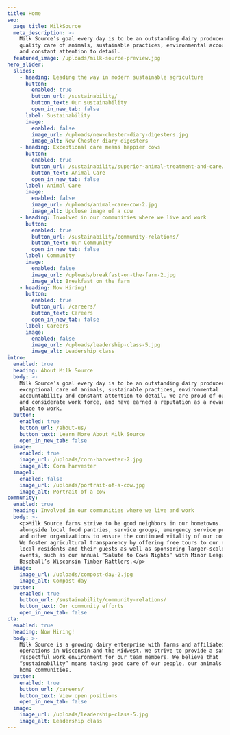 ```yaml
---
title: Home
seo:
  page_title: MilkSource
  meta_description: >-
    Milk Source’s goal every day is to be an outstanding dairy producer through
    quality care of animals, sustainable practices, environmental accountability
    and constant attention to detail.
  featured_image: /uploads/milk-source-preview.jpg
hero_slider:
  slides:
    - heading: Leading the way in modern sustainable agriculture
      button:
        enabled: true
        button_url: /sustainability/
        button_text: Our sustainability
        open_in_new_tab: false
      label: Sustainability
      image:
        enabled: false
        image_url: /uploads/new-chester-diary-digesters.jpg
        image_alt: New Chester diary digesters
    - heading: Exceptional care means happier cows
      button:
        enabled: true
        button_url: /sustainability/superior-animal-treatment-and-care/
        button_text: Animal Care
        open_in_new_tab: false
      label: Animal Care
      image:
        enabled: false
        image_url: /uploads/animal-care-cow-2.jpg
        image_alt: Upclose image of a cow
    - heading: Involved in our communities where we live and work
      button:
        enabled: true
        button_url: /sustainability/community-relations/
        button_text: Our Community
        open_in_new_tab: false
      label: Community
      image:
        enabled: false
        image_url: /uploads/breakfast-on-the-farm-2.jpg
        image_alt: Breakfast on the farm
    - heading: Now Hiring!
      button:
        enabled: true
        button_url: /careers/
        button_text: Careers
        open_in_new_tab: false
      label: Careers
      image:
        enabled: false
        image_url: /uploads/leadership-class-5.jpg
        image_alt: Leadership class
intro:
  enabled: true
  heading: About Milk Source
  body: >-
    Milk Source’s goal every day is to be an outstanding dairy producer through
    exceptional care of animals, sustainable practices, environmental
    accountability and constant attention to detail. We are proud of our honest
    and considerate work force, and have earned a reputation as a rewarding
    place to work.
  button:
    enabled: true
    button_url: /about-us/
    button_text: Learn More About Milk Source
    open_in_new_tab: false
  image:
    enabled: true
    image_url: /uploads/corn-harvester-2.jpg
    image_alt: Corn harvester
  image1:
    enabled: false
    image_url: /uploads/portrait-of-a-cow.jpg
    image_alt: Portrait of a cow
community:
  enabled: true
  heading: Involved in our communities where we live and work
  body: >-
    <p>Milk Source farms strive to be good neighbors in our hometowns. We work
    alongside local food pantries, service groups, emergency service providers
    and other organizations to ensure the continued vitality of our communities.
    We foster agricultural transparency by offering free tours to our neighbors,
    local residents and their guests as well as sponsoring larger-scale public
    events, such as our annual “Salute to Cows Nights” with Minor League
    Baseball’s Wisconsin Timber Rattlers.</p>
  image:
    image_url: /uploads/compost-day-2.jpg
    image_alt: Compost day
  button:
    enabled: true
    button_url: /sustainability/community-relations/
    button_text: Our community efforts
    open_in_new_tab: false
cta:
  enabled: true
  heading: Now Hiring!
  body: >-
    Milk Source is a growing dairy enterprise with farms and affiliated
    operations in Wisconsin and the Midwest. We strive to provide a safe and
    respectful work environment for our team members. We believe that
    “sustainability” means taking good care of our people, our animals and our
    home communities.
  button:
    enabled: true
    button_url: /careers/
    button_text: View open positions
    open_in_new_tab: false
  image:
    image_url: /uploads/leadership-class-5.jpg
    image_alt: Leadership class
---
```

